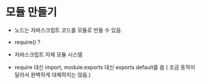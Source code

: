 # 모듈 만들기

- 노드는 자바스크립트 코드를 모듈로 만들 수 있음.

- require() ?


- 자바스크립트 자체 모듈 시스템
- require 대신 import, module.exports 대신 exports default를 씀 ( 조금 동작이 달라서 완벽하게 대체하지는 않음.)